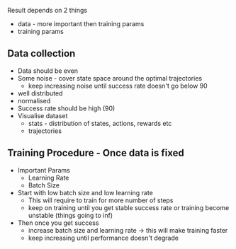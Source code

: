
Result depends on 2 things
- data - more important then training params
- training params
## Data collection
- Data should be even
- Some noise - cover state space around the optimal trajectories
	- keep increasing noise until success rate doesn't go below 90
- well distributed
- normalised
- Success rate should be high (90)
- Visualise dataset 
	- stats - distribution of states, actions, rewards etc
	- trajectories

## Training Procedure - Once data is fixed
- Important Params
	- Learning Rate
	- Batch Size
- Start with low batch size and low learning rate
	- This will require to train for more number of steps
	- keep on training until you get stable success rate or training become unstable (things going to inf)
- Then once you get success
	- increase batch size and learning rate -> this will make training faster
	- keep increasing until performance doesn't degrade

